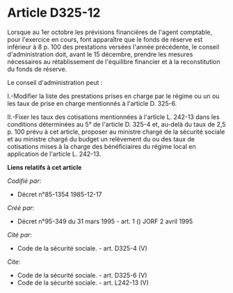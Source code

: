 # Article D325-12

Lorsque au 1er octobre les prévisions financières de l'agent comptable, pour l'exercice en cours, font apparaître que le
fonds de réserve est inférieur à 8 p. 100 des prestations versées l'année précédente, le conseil d'administration doit, avant
le 15 décembre, prendre les mesures nécessaires au rétablissement de l'équilibre financier et à la reconstitution du fonds de
réserve. 

Le conseil d'administration peut : 

I.-Modifier la liste des prestations prises en charge par le régime ou un ou les taux de prise en charge mentionnés à
l'article D. 325-6. 

II.-Fixer les taux des cotisations mentionnées à l'article L. 242-13 dans les conditions déterminées au 5° de l'article D.
325-4 et, au-delà du taux de 2,5 p. 100 prévu à cet article, proposer au ministre chargé de la sécurité sociale et au
ministre chargé du budget un relèvement du ou des taux de cotisations mises à la charge des bénéficiaires du régime local en
application de l'article L. 242-13.

**Liens relatifs à cet article**

_Codifié par_:

  - Décret n°85-1354 1985-12-17

_Créé par_:

  - Décret n°95-349 du 31 mars 1995 - art. 1 () JORF 2 avril 1995

_Cité par_:

  - Code de la sécurité sociale. - art. D325-4 (V)

_Cite_:

  - Code de la sécurité sociale. - art. D325-6 (V)
  - Code de la sécurité sociale. - art. L242-13 (V)

